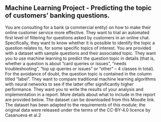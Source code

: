 ## Machine Learning Project - Predicting the topic of customers’ banking questions.
You are consulting for a bank (a commercial entity) on how to make their online customer service more effective. They want to trial an automated first level of filtering for questions asked by customers in an online chat. Specifically, they want to know whether it is possible to identify the topic a question relates to, for some specific topics of interest. You are provided with a dataset with sample questions and their associated topic.
They want you to use machine learning to predict the question topic in details (that is, whether a question is about “card queries or issues”, “needs troubleshooting”, “top up queries or issues” or “other” – 4 classes in total). For the avoidance of doubt, the question topic is contained in the column titled “label”.
They want to compare traditional machine learning algorithms with neural networks to see if the latter offer significantly higher performance.
They want you to write the results of your analysis and implementation in a report. More details about what to include in the report are provided below.
The dataset can be downloaded from this Moodle link. The dataset has been adapted to the requirements of this module; the original data were released under the terms of the CC-BY-4.0 licence by Casanueva et al.2
